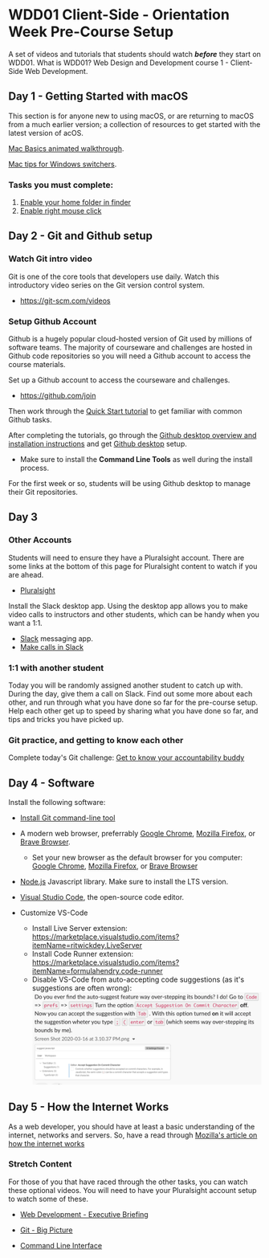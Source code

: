# WDD01 Client-Side - Orientation Week Pre-Course Setup

A set of videos and tutorials that students should watch ***before*** they start on WDD01. What is WDD01? Web Design and Development course 1 - Client-Side Web Development.

## Day 1 - Getting Started with macOS

This section is for anyone new to using macOS, or are returning to macOS from a much earlier version; a collection of resources to get started with the latest version of acOS.

[Mac Basics animated walkthrough](https://help.apple.com/macos/catalina/mac-basics).

[Mac tips for Windows switchers](https://support.apple.com/en-us/HT204216).

### Tasks you must complete:

1. [Enable your home folder in finder](https://vimeo.com/431692277/670a619782)
1. [Enable right mouse click](enable-right-mouse-click-in-macos.md)

## Day 2 - Git and Github setup

### Watch Git intro video

Git is one of the core tools that developers use daily. Watch this introductory video series on the Git version control system. 

* https://git-scm.com/videos

### Setup Github Account

Github is a hugely popular cloud-hosted version of Git used by millions of software teams. The majority of courseware and challenges are hosted in Github code repositories so you will need a Github account to access the course materials. 

Set up a Github account to access the courseware and challenges.

* https://github.com/join

Then work through the [Quick Start tutorial](https://help.github.com/en/github/getting-started-with-github/quickstart) to get familiar with common Github tasks.

After completing the tutorials, go through the [Github desktop overview and installation instructions](https://help.github.com/en/desktop/getting-started-with-github-desktop) and get [Github desktop](https://desktop.github.com/) setup.

- Make sure to install the **Command Line Tools** as well during the install process. 

For the first week or so, students will be using Github desktop to manage their Git repositories.

## Day 3

### Other Accounts

Students will need to ensure they have a Pluralsight account. There are some links at the bottom of this page for Pluralsight content to watch if you are ahead.

- [Pluralsight](https://www.pluralsight.com/)

Install the Slack desktop app. Using the desktop app allows you to make video calls to instructors and other students, which can be handy when you want a 1:1.

- [Slack](https://slack.com/intl/en-nz/) messaging app.
- [Make calls in Slack](https://slack.com/intl/en-nz/help/articles/216771908-Make-calls-in-Slack)

### 1:1 with another student

Today you will be randomly assigned another student to catch up with. During the day, give them a call on Slack. Find out some more about each other, and run through what you have done so far for the pre-course setup. Help each other get up to speed by sharing what you have done so far, and tips and tricks you have picked up.

### Git practice, and getting to know each other

Complete today's Git challenge: [Get to know your accountability buddy](git-challenge/git-challenge.md)

## Day 4 - Software

Install the following software:

- [Install Git command-line tool](https://git-scm.com/book/en/v2/Getting-Started-Installing-Git)

- A modern web browser, preferrably [Google Chrome](https://www.google.com/chrome/index.html), [Mozilla Firefox](https://www.mozilla.org/en-US/firefox/new/), or [Brave Browser](https://brave.com/).
   - Set your new browser as the default browser for you computer: [Google Chrome](https://support.google.com/chrome/answer/95417?co=GENIE.Platform%3DDesktop&hl=en), [Mozilla Firefox](https://support.mozilla.org/en-US/kb/make-firefox-your-default-browser), or [Brave Browser](https://support.brave.com/hc/en-us/articles/360020406572-How-do-I-set-Brave-to-be-my-Default-Browser-)

- [Node.js](https://nodejs.org/en/) Javascript library. Make sure to install the LTS version.

- [Visual Studio Code](https://code.visualstudio.com/), the open-source code editor.
- Customize VS-Code
    - Install Live Server extension: https://marketplace.visualstudio.com/items?itemName=ritwickdey.LiveServer
    - Install Code Runner extension: https://marketplace.visualstudio.com/items?itemName=formulahendry.code-runner
    - Disable VS-Code from auto-accepting code suggestions (as it's suggestions are often wrong):
      ![Disable VS-Code from auto-accepting code suggestions](./vscode%20tips%20-%20disable%20auto-accept%20suggestions.png)

## Day 5 - How the Internet Works

As a web developer, you should have at least a basic understanding of the internet, networks and servers. So, have a read through [Mozilla's article on how the internet works](https://developer.mozilla.org/en-US/docs/Learn/Common_questions/How_does_the_Internet_work)

### Stretch Content

For those of you that have raced through the other tasks, you can watch these optional videos. You will need to have your Pluralsight account setup to watch some of these.

- [Web Development - Executive Briefing](https://app.pluralsight.com/library/courses/web-development-executive-briefing)

- [Git - Big Picture](https://app.pluralsight.com/library/courses/git-big-picture)

- [Command Line Interface](https://app.pluralsight.com/library/courses/meet-command-line)
